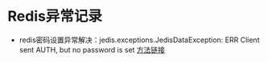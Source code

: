 # Redis异常记录
* redis密码设置异常解决：jedis.exceptions.JedisDataException: ERR Client sent AUTH, but no password is set  [方法链接](http://blog.csdn.net/rchm8519/article/details/48347797)